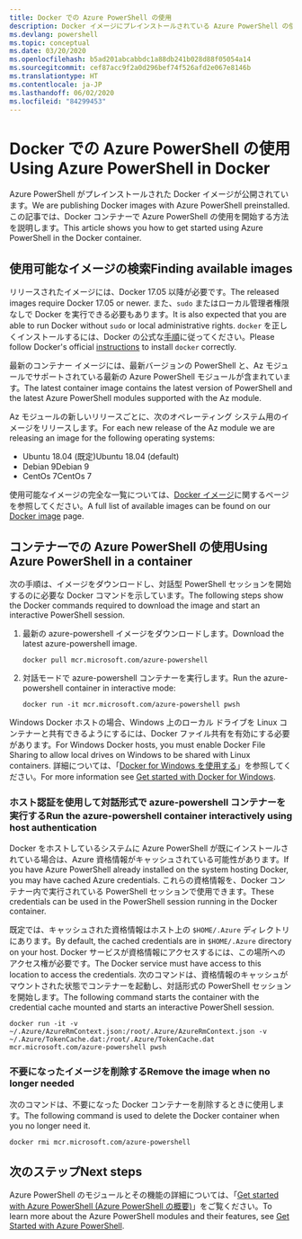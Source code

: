 ```yaml
---
title: Docker での Azure PowerShell の使用
description: Docker イメージにプレインストールされている Azure PowerShell の使用方法
ms.devlang: powershell
ms.topic: conceptual
ms.date: 03/20/2020
ms.openlocfilehash: b5ad201abcabbdc1a88db241b028d88f05054a14
ms.sourcegitcommit: cef87acc9f2a0d296bef74f526afd2e067e8146b
ms.translationtype: HT
ms.contentlocale: ja-JP
ms.lasthandoff: 06/02/2020
ms.locfileid: "84299453"
---
```

# <a name="using-azure-powershell-in-docker"></a><span data-ttu-id="b8b82-103">Docker での Azure PowerShell の使用</span><span class="sxs-lookup"><span data-stu-id="b8b82-103">Using Azure PowerShell in Docker</span></span>

<span data-ttu-id="b8b82-104">Azure PowerShell がプレインストールされた Docker イメージが公開されています。</span><span class="sxs-lookup"><span data-stu-id="b8b82-104">We are publishing Docker images with Azure PowerShell preinstalled.</span></span> <span data-ttu-id="b8b82-105">この記事では、Docker コンテナーで Azure PowerShell の使用を開始する方法を説明します。</span><span class="sxs-lookup"><span data-stu-id="b8b82-105">This article shows you how to get started using Azure PowerShell in the Docker container.</span></span>

## <a name="finding-available-images"></a><span data-ttu-id="b8b82-106">使用可能なイメージの検索</span><span class="sxs-lookup"><span data-stu-id="b8b82-106">Finding available images</span></span>

<span data-ttu-id="b8b82-107">リリースされたイメージには、Docker 17.05 以降が必要です。</span><span class="sxs-lookup"><span data-stu-id="b8b82-107">The released images require Docker 17.05 or newer.</span></span> <span data-ttu-id="b8b82-108">また、`sudo` またはローカル管理者権限なしで Docker を実行できる必要もあります。</span><span class="sxs-lookup"><span data-stu-id="b8b82-108">It is also expected that you are able to run Docker without `sudo` or local administrative rights.</span></span> <span data-ttu-id="b8b82-109">`docker` を正しくインストールするには、Docker の公式な[手順][install]に従ってください。</span><span class="sxs-lookup"><span data-stu-id="b8b82-109">Please follow Docker's official [instructions][install] to install `docker` correctly.</span></span>

<span data-ttu-id="b8b82-110">最新のコンテナー イメージには、最新バージョンの PowerShell と、Az モジュールでサポートされている最新の Azure PowerShell モジュールが含まれています。</span><span class="sxs-lookup"><span data-stu-id="b8b82-110">The latest container image contains the latest version of PowerShell and the latest Azure PowerShell modules supported with the Az module.</span></span>

<span data-ttu-id="b8b82-111">Az モジュールの新しいリリースごとに、次のオペレーティング システム用のイメージをリリースします。</span><span class="sxs-lookup"><span data-stu-id="b8b82-111">For each new release of the Az module we are releasing an image for the following operating systems:</span></span>

- <span data-ttu-id="b8b82-112">Ubuntu 18.04 (既定)</span><span class="sxs-lookup"><span data-stu-id="b8b82-112">Ubuntu 18.04 (default)</span></span>
- <span data-ttu-id="b8b82-113">Debian 9</span><span class="sxs-lookup"><span data-stu-id="b8b82-113">Debian 9</span></span>
- <span data-ttu-id="b8b82-114">CentOs 7</span><span class="sxs-lookup"><span data-stu-id="b8b82-114">CentOs 7</span></span>

<span data-ttu-id="b8b82-115">使用可能なイメージの完全な一覧については、[Docker イメージ][az image]に関するページを参照してください。</span><span class="sxs-lookup"><span data-stu-id="b8b82-115">A full list of available images can be found on our [Docker image][az image] page.</span></span>

## <a name="using-azure-powershell-in-a-container"></a><span data-ttu-id="b8b82-116">コンテナーでの Azure PowerShell の使用</span><span class="sxs-lookup"><span data-stu-id="b8b82-116">Using Azure PowerShell in a container</span></span>

<span data-ttu-id="b8b82-117">次の手順は、イメージをダウンロードし、対話型 PowerShell セッションを開始するのに必要な Docker コマンドを示しています。</span><span class="sxs-lookup"><span data-stu-id="b8b82-117">The following steps show the Docker commands required to download the image and start an interactive PowerShell session.</span></span>

1. <span data-ttu-id="b8b82-118">最新の azure-powershell イメージをダウンロードします。</span><span class="sxs-lookup"><span data-stu-id="b8b82-118">Download the latest azure-powershell image.</span></span>

   ```console
   docker pull mcr.microsoft.com/azure-powershell
   ```

1. <span data-ttu-id="b8b82-119">対話モードで azure-powershell コンテナーを実行します。</span><span class="sxs-lookup"><span data-stu-id="b8b82-119">Run the azure-powershell container in interactive mode:</span></span>

   ```console
   docker run -it mcr.microsoft.com/azure-powershell pwsh
   ```

<span data-ttu-id="b8b82-120">Windows Docker ホストの場合、Windows 上のローカル ドライブを Linux コンテナーと共有できるようにするには、Docker ファイル共有を有効にする必要があります。</span><span class="sxs-lookup"><span data-stu-id="b8b82-120">For Windows Docker hosts, you must enable Docker File Sharing to allow local drives on Windows to be shared with Linux containers.</span></span> <span data-ttu-id="b8b82-121">詳細については、「[Docker for Windows を使用する][file-sharing]」を参照してください。</span><span class="sxs-lookup"><span data-stu-id="b8b82-121">For more information see [Get started with Docker for Windows][file-sharing].</span></span>

### <a name="run-the-azure-powershell-container-interactively-using-host-authentication"></a><span data-ttu-id="b8b82-122">ホスト認証を使用して対話形式で azure-powershell コンテナーを実行する</span><span class="sxs-lookup"><span data-stu-id="b8b82-122">Run the azure-powershell container interactively using host authentication</span></span>

<span data-ttu-id="b8b82-123">Docker をホストしているシステムに Azure PowerShell が既にインストールされている場合は、Azure 資格情報がキャッシュされている可能性があります。</span><span class="sxs-lookup"><span data-stu-id="b8b82-123">If you have Azure PowerShell already installed on the system hosting Docker, you may have cached Azure credentials.</span></span> <span data-ttu-id="b8b82-124">これらの資格情報を、Docker コンテナー内で実行されている PowerShell セッションで使用できます。</span><span class="sxs-lookup"><span data-stu-id="b8b82-124">These credentials can be used in the PowerShell session running in the Docker container.</span></span>

<span data-ttu-id="b8b82-125">既定では、キャッシュされた資格情報はホスト上の `$HOME/.Azure` ディレクトリにあります。</span><span class="sxs-lookup"><span data-stu-id="b8b82-125">By default, the cached credentials are in `$HOME/.Azure` directory on your host.</span></span> <span data-ttu-id="b8b82-126">Docker サービスが資格情報にアクセスするには、この場所へのアクセス権が必要です。</span><span class="sxs-lookup"><span data-stu-id="b8b82-126">The Docker service must have access to this location to access the credentials.</span></span> <span data-ttu-id="b8b82-127">次のコマンドは、資格情報のキャッシュがマウントされた状態でコンテナーを起動し、対話形式の PowerShell セッションを開始します。</span><span class="sxs-lookup"><span data-stu-id="b8b82-127">The following command starts the container with the credential cache mounted and starts an interactive PowerShell session.</span></span>

```console
docker run -it -v ~/.Azure/AzureRmContext.json:/root/.Azure/AzureRmContext.json -v ~/.Azure/TokenCache.dat:/root/.Azure/TokenCache.dat mcr.microsoft.com/azure-powershell pwsh
```

### <a name="remove-the-image-when-no-longer-needed"></a><span data-ttu-id="b8b82-128">不要になったイメージを削除する</span><span class="sxs-lookup"><span data-stu-id="b8b82-128">Remove the image when no longer needed</span></span>

<span data-ttu-id="b8b82-129">次のコマンドは、不要になった Docker コンテナーを削除するときに使用します。</span><span class="sxs-lookup"><span data-stu-id="b8b82-129">The following command is used to delete the Docker container when you no longer need it.</span></span>

```console
docker rmi mcr.microsoft.com/azure-powershell
```

## <a name="next-steps"></a><span data-ttu-id="b8b82-130">次のステップ</span><span class="sxs-lookup"><span data-stu-id="b8b82-130">Next steps</span></span>

<span data-ttu-id="b8b82-131">Azure PowerShell のモジュールとその機能の詳細については、「[Get started with Azure PowerShell (Azure PowerShell の概要)](get-started-azureps.md)」をご覧ください。</span><span class="sxs-lookup"><span data-stu-id="b8b82-131">To learn more about the Azure PowerShell modules and their features, see [Get Started with Azure PowerShell](get-started-azureps.md).</span></span>

<!-- link references -->
[install]: https://docs.docker.com/engine/installation/
[powershell image]: https://hub.docker.com/_/microsoft-powershell
[az image]: https://hub.docker.com/_/microsoft-azure-powershell
[file-sharing]: https://docs.docker.com/docker-for-windows/#file-sharing

